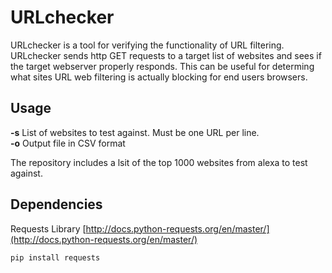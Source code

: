 
# URLchecker

URLchecker is a tool for verifying the functionality of URL filtering.  URLchecker sends http GET requests to a target list of websites and sees if the target webserver properly responds.  This can be useful for determing what sites URL web filtering is actually blocking for end users browsers.

## Usage

**-s** List of websites to test against.  Must be one URL per line.  
**-o** Output file in CSV format

The repository includes a lsit of the top 1000 websites from alexa to test against.


## Dependencies
Requests Library [http://docs.python-requests.org/en/master/](http://docs.python-requests.org/en/master/)
```
pip install requests
```